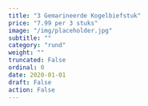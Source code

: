```yaml
---
title: "3 Gemarineerde Kogelbiefstuk"
price: "7.99 per 3 stuks"
image: "/img/placeholder.jpg"
subtitle: ""
category: "rund"
weight: ""
truncated: False
ordinal: 0
date: 2020-01-01
draft: False
action: False
---
```

